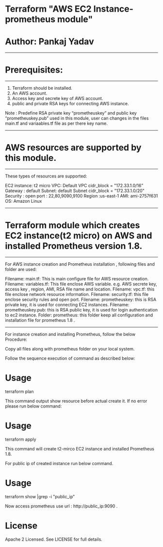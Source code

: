 # Terraform "AWS EC2 Instance-prometheus module" 

# Author: Pankaj Yadav

--------------------------------------------------------------------------------------
#  Prerequisites:
--------------------------------------------------------------------------------------
1.  Terraform  should be installed.
2.  An AWS account.
3.  Access key and secrete key of AWS account.
4.  public and private RSA keys for connecting AWS instance. 

Note : Predefine  RSA private key “prometheuskey” and public key  “prometheuskey.pub” used in this  module,  user can changes in the files main.tf and variaables.tf file as per there key name.

----------------------------------------------------------------------------------------
# AWS resources are supported by this module.
----------------------------------------------------------------------------------------
These types of resources are supported:

EC2 instance: t2 micro
VPC: Default
VPC cidr_block = "172.33.1.0/16”
Gateway : default
Subnet: default
Subnet cidr_block = "172.33.1.0/20"
Security : open port : 22,80,9090,9100
Region :us-east-1
AMI: ami-2757f631
OS: Amazon Linux 

-----------------------------------------------------------------------------------------
# Terraform module which creates  EC2 instance(t2 micro) on AWS and installed Prometheus version 1.8.
---------------------------------------------------------------------------------------------

For AWS instance  creation  and Prometheus installation , following files and  folder are used:

Filename: main.tf: This  is main configure file for AWS resource creation.
Filename: variables.tf: This file enclose  AWS  variable.  e.g.  AWS  secrete key, access key , region, AMI, RSA file name and location.
Filename: vpc.tf: this file enclose network  resource information. 
Filename: security.tf: this file enclose security rules and open port.
Filename: prometheuskey: this is RSA private key, it is  used for connecting EC2 instances.
Filename: prometheuskey.pub: this is RSA public key, it is used for login authentication to ec2 instance. 
Folder: prometheus: this folder keep all configuration and installation file for prometheus 1.8 .

----------------------------------------------------------------------------------------------
For instance creation and installing Prometheus,  follow the  below  Procedure:

Copy all files along with  prometheus folder on your local system.

Follow the sequence execution of command  as described below:
# Usage
terraform plan

This command output show resource before actual create it. If no error  please run below command:

# Usage
terraform apply

This command will create t2-mirco EC2 instance and installed Prometheus 1.8.

For public ip of created instance run below command.
# Usage
terraform show |grep -i "public_ip"

Now access  prometheus   use url : http://public_ip:9090 .

#  License

Apache 2 Licensed. See LICENSE for full details.

